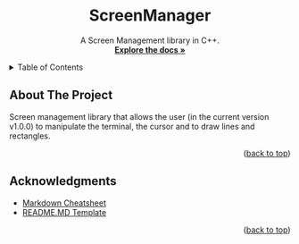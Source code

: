 <div id="top"></div>

<!-- TITLE -->
<div align="center">
<h1 align="center">ScreenManager</h1>

  <p align="center">
    A Screen Management library in C++.
    <br />
    <a href="https://github.com/MathysC/ScreenManager/tree/main/Docs"><strong>Explore the docs »</strong></a>
    <br />
  </p>
</div>

<!-- TABLE OF CONTENTS -->
<details>
  <summary>Table of Contents</summary>
  <ol>
    <li><a href="#about-the-project">About The Project</a></li>
    <li><a href="#acknowledgments">Acknowledgments</a></li>
  </ol>
</details>

<!-- ABOUT THE PROJECT -->

## About The Project

Screen management library that allows the user (in the current version v1.0.0) to manipulate the terminal, the cursor and to draw lines and rectangles.

<p align="right">(<a href="#top">back to top</a>)</p>

<!-- ACKNOWLEDGMENTS -->

## Acknowledgments

- [Markdown Cheatsheet][md-url]
- [README.MD Template][readme-url]
<p align="right">(<a href="#top">back to top</a>)</p>

<!-- MARKDOWN LINKS & IMAGES -->
<!-- https://www.markdownguide.org/basic-syntax/#reference-style-links -->

[md-url]: https://github.com/adam-p/markdown-here/wiki/Markdown-Cheatsheet
[readme-url]: https://github.com/othneildrew/Best-README-Template
